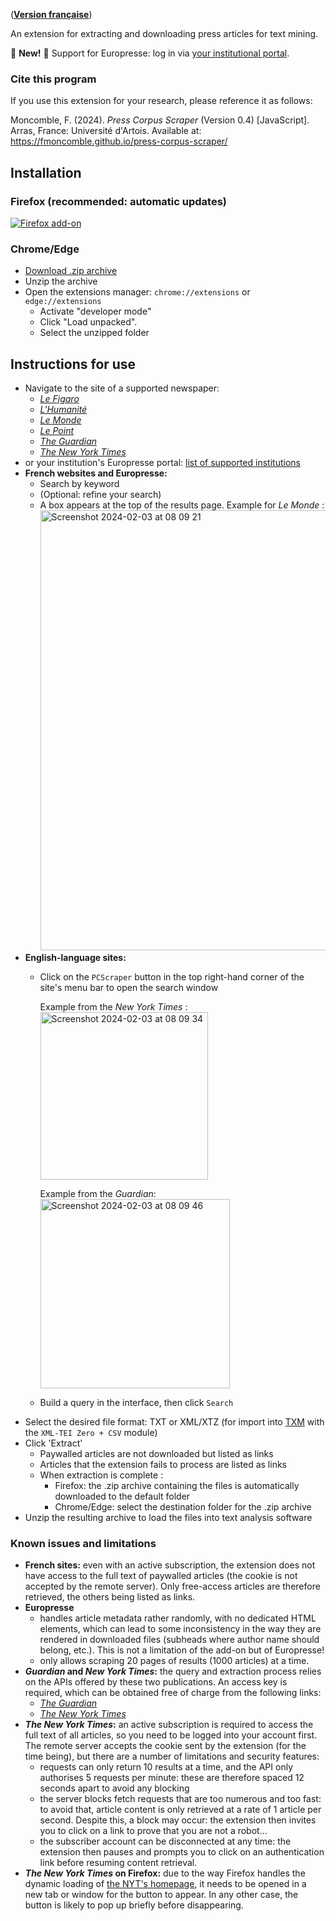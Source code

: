 ([**Version française**](https://fmoncomble.github.io/press-corpus-scraper))  
 
An extension for extracting and downloading press articles for text mining.  
  
🚨 **New!** 🚨 Support for Europresse: log in via [your institutional portal](europresse-list.md).
### Cite this program
If you use this extension for your research, please reference it as follows:  
  
Moncomble, F. (2024). *Press Corpus Scraper* (Version 0.4) [JavaScript]. Arras, France: Université d'Artois. Available at: https://fmoncomble.github.io/press-corpus-scraper/


## Installation
### Firefox (recommended: automatic updates)
[![Firefox add-on](https://github.com/fmoncomble/Figaro_extractor/assets/59739627/e4df008e-1aac-46be-a216-e6304a65ba97)](https://github.com/fmoncomble/press-corpus-scraper/releases/latest/download/pcs.xpi)

### Chrome/Edge
- [Download .zip archive](https://github.com/fmoncomble/press-corpus-scraper/releases/latest/download/pcs.zip)
- Unzip the archive
- Open the extensions manager: `chrome://extensions` or `edge://extensions`
  - Activate "developer mode"
  - Click "Load unpacked".
  - Select the unzipped folder
 
## Instructions for use
- Navigate to the site of a supported newspaper:
    - [*Le Figaro*](https://recherche.lefigaro.fr/)
    - [*L'Humanité*](https://www.humanite.fr/)
    - [*Le Monde*](https://www.lemonde.fr/recherche/)
    - [*Le Point*](https://www.lepoint.fr/recherche/index.php)
    - [*The Guardian*](https://www.theguardian.com/)
    - [*The New York Times*](https://www.nytimes.com/)
- or your institution's Europresse portal: [list of supported institutions](europresse-list.md)
- **French websites and Europresse:**
    - Search by keyword
    - (Optional: refine your search)
    - A box appears at the top of the results page. Example for *Le Monde* :  
      <img width="704" alt="Screenshot 2024-02-03 at 08 09 21" src="https://github.com/fmoncomble/press-corpus-scraper/assets/59739627/07b0a58a-1730-4652-9eff-f2d010a0a9ec">  
- **English-language sites:**
    - Click on the `PCScraper` button in the top right-hand corner of the site's menu bar to open the search window  
        
      Example from the *New York Times* :  
      <img width="268" alt="Screenshot 2024-02-03 at 08 09 34" src="https://github.com/fmoncomble/press-corpus-scraper/assets/59739627/9c2a975d-6933-4489-970e-6d34bc1015c0">  
        
      Example from the *Guardian*:  
      <img width="303" alt="Screenshot 2024-02-03 at 08 09 46" src="https://github.com/fmoncomble/press-corpus-scraper/assets/59739627/625b57e9-79d0-44e1-a5a8-738a6f3b9de6">  
        
    - Build a query in the interface, then click `Search` 
- Select the desired file format: TXT or XML/XTZ (for import into [TXM](https://txm.gitpages.huma-num.fr/textometrie/) with the `XML-TEI Zero + CSV` module)
- Click 'Extract'
  - Paywalled articles are not downloaded but listed as links
  - Articles that the extension fails to process are listed as links
  - When extraction is complete :
    - Firefox: the .zip archive containing the files is automatically downloaded to the default folder
    - Chrome/Edge: select the destination folder for the .zip archive
- Unzip the resulting archive to load the files into text analysis software

### Known issues and limitations
- **French sites:** even with an active subscription, the extension does not have access to the full text of paywalled articles (the cookie is not accepted by the remote server). Only free-access articles are therefore retrieved, the others being listed as links.
- **Europresse**
    - handles article metadata rather randomly, with no dedicated HTML elements, which can lead to some inconsistency in the way they are rendered in downloaded files (subheads where author name should belong, etc.). This is not a limitation of the add-on but of Europresse!
    - only allows scraping 20 pages of results (1000 articles) at a time.
- ***Guardian* and *New York Times*:** the query and extraction process relies on the APIs offered by these two publications. An access key is required, which can be obtained free of charge from the following links:
    - [*The Guardian*](https://bonobo.capi.gutools.co.uk/register/developer)
    - [*The New York Times*](https://developer.nytimes.com/get-started)
- ***The New York Times*:** an active subscription is required to access the full text of all articles, so you need to be logged into your account first. The remote server accepts the cookie sent by the extension (for the time being), but there are a number of limitations and security features:
    - requests can only return 10 results at a time, and the API only authorises 5 requests per minute: these are therefore spaced 12 seconds apart to avoid any blocking
    - the server blocks fetch requests that are too numerous and too fast: to avoid that, article content is only retrieved at a rate of 1 article per second. Despite this, a block may occur: the extension then invites you to click on a link to prove that you are not a robot...
    - the subscriber account can be disconnected at any time: the extension then pauses and prompts you to click on an authentication link before resuming content retrieval.
- ***The New York Times* on Firefox:** due to the way Firefox handles the dynamic loading of [the NYT's homepage](https://www.nytimes.com), it needs to be opened in a new tab or window for the button to appear. In any other case, the button is likely to pop up briefly before disappearing.
